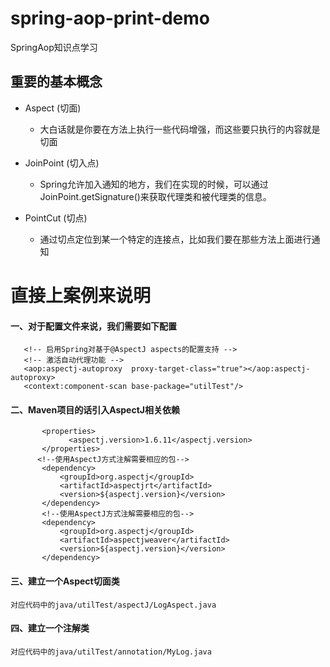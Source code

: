# spring-aop-print-demo
SpringAop知识点学习
## 重要的基本概念
 - Aspect (切面)
 
    - 大白话就是你要在方法上执行一些代码增强，而这些要只执行的内容就是切面
 - JoinPoint (切入点) 
 
    - Spring允许加入通知的地方，我们在实现的时候，可以通过JoinPoint.getSignature()来获取代理类和被代理类的信息。
 - PointCut (切点)    
 
    - 通过切点定位到某一个特定的连接点，比如我们要在那些方法上面进行通知
    
 # 直接上案例来说明
 #### 一、对于配置文件来说，我们需要如下配置
 
 ```
    <!-- 启用Spring对基于@AspectJ aspects的配置支持 -->
    <!-- 激活自动代理功能 -->
    <aop:aspectj-autoproxy  proxy-target-class="true"></aop:aspectj-autoproxy>
    <context:component-scan base-package="utilTest"/>
 ```
 #### 二、Maven项目的话引入AspectJ相关依赖
 ```
        <properties>
              <aspectj.version>1.6.11</aspectj.version>
        </properties>
       <!--使用AspectJ方式注解需要相应的包-->
        <dependency>
            <groupId>org.aspectj</groupId>
            <artifactId>aspectjrt</artifactId>
            <version>${aspectj.version}</version>
        </dependency>
        <!--使用AspectJ方式注解需要相应的包-->
        <dependency>
            <groupId>org.aspectj</groupId>
            <artifactId>aspectjweaver</artifactId>
            <version>${aspectj.version}</version>
        </dependency>
 ```
 #### 三、建立一个Aspect切面类 
    对应代码中的java/utilTest/aspectJ/LogAspect.java
 #### 四、建立一个注解类
    对应代码中的java/utilTest/annotation/MyLog.java
    
